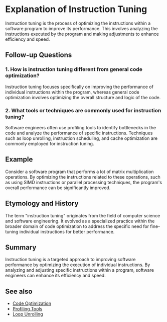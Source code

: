 # Explanation of Instruction Tuning

Instruction tuning is the process of optimizing the instructions within a
software program to improve its performance. This involves analyzing the
instructions executed by the program and making adjustments to enhance
efficiency and speed.

## Follow-up Questions

### 1. How is instruction tuning different from general code optimization?

Instruction tuning focuses specifically on improving the performance of
individual instructions within the program, whereas general code optimization
involves optimizing the overall structure and logic of the code.

### 2. What tools or techniques are commonly used for instruction tuning?

Software engineers often use profiling tools to identify bottlenecks in the
code and analyze the performance of specific instructions. Techniques such as
loop unrolling, instruction scheduling, and cache optimization are commonly
employed for instruction tuning.

## Example

Consider a software program that performs a lot of matrix multiplication
operations. By optimizing the instructions related to these operations, such
as using SIMD instructions or parallel processing techniques, the program's
overall performance can be significantly improved.

## Etymology and History

The term "instruction tuning" originates from the field of computer science
and software engineering. It evolved as a specialized practice within the
broader domain of code optimization to address the specific need for
fine-tuning individual instructions for better performance.

## Summary

Instruction tuning is a targeted approach to improving software performance by
optimizing the execution of individual instructions. By analyzing and
adjusting specific instructions within a program, software engineers can
enhance its efficiency and speed.

## See also

- [Code Optimization](?concept=code+optimization&specialist_role=language+model+researcher&target_audience=software+engineer)
- [Profiling Tools](?concept=profiling+tools&specialist_role=language+model+researcher&target_audience=software+engineer)
- [Loop Unrolling](?concept=loop+unrolling&specialist_role=language+model+researcher&target_audience=software+engineer)
